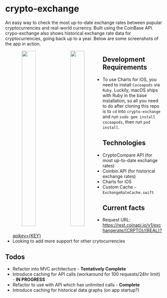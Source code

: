 # crypto-exchange

An easy way to check the most up-to-date exchange rates between popular cryptocurrencies and real-world currency. Built using the CoinBase API. crypo-exchange also shows historical exchange rate data for cryptocurrencies, going back up to a year. Below are some screenshots of the app in action.

<p align="center">
<img src="https://github.com/jyoo980/crypto-exchange/blob/master/CryptoExchange/Assets.xcassets/v1.1-p1.imageset/v1.1-p1.png" width="327" height="561" style="float: left; width: 30%; margin-right: 1%; margin-bottom: 0.5em;">
<img src="https://github.com/jyoo980/crypto-exchange/blob/master/CryptoExchange/Assets.xcassets/v1.1-p2.imageset/v1.1-p2.png" width="327" height="561" style="float: left; width: 30%; margin-right: 1%; margin-bottom: 0.5em;">
</p>

## Development Requirements
* To use Charts for iOS, you need to install `Cocoapods` via `Ruby`. Luckily, macOS ships with Ruby in the base installation,  so all you need to do after cloning this repo is to `cd` into `crypto-exchange` and run `sudo gem install cocoapods`, then run `pod install`.

## Technologies
* CryptoCompare API (for most up-to-date exchange rates)
* Coinbin API (for historical exchange rates)
* Charts for iOS
* Custom Cache - `ExchangeRateCache.swift` 

## Current facts
* Request URL: https://rest.coinapi.io/v1/exchangerate/{CRPTO}/{REAL}?apikey={KEY}
* Looking to add more support for other crytocurrencies 

## Todos
* Refactor into MVC architecture - <strong>Tentatively Complete</strong>
* Introduce caching for API calls (workaround for 100 requests/24hr limit) - <strong>IN PROGRESS</strong>
* Refactor to use with API which has unlimited calls - <strong>Complete</strong>
* Introduce caching for historical data graphs (on app startup?)
